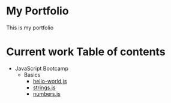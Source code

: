 My Portfolio
============
This is my portfolio

Current work Table of contents
==============================
<!--ts-->
   * JavaScript Bootcamp
      * Basics
         * [hello-world.js](https://github.com/quijas4101/portfolio/blob/origin/js-bootcamp/basics/hello-world.js)
         * [strings.js](https://github.com/quijas4101/portfolio/blob/origin/js-bootcamp/basics/strings.js)
         * [numbers.js](https://github.com/quijas4101/portfolio/blob/origin/js-bootcamp/basics/numbers.js)
<!--te-->